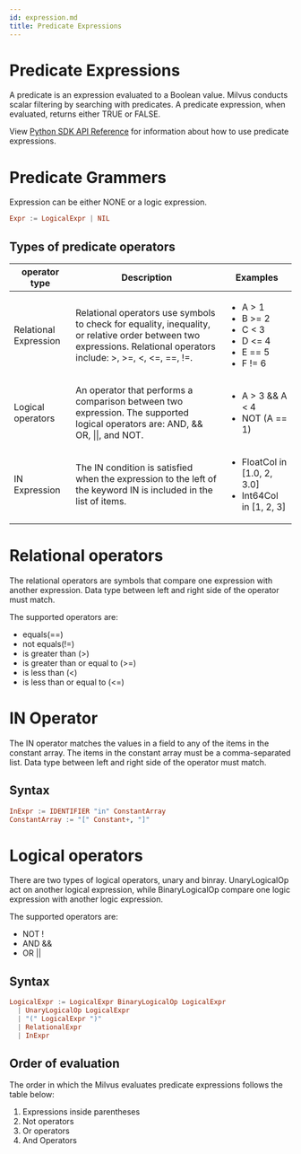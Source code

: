```yaml
---
id: expression.md
title: Predicate Expressions
---
```


# Predicate Expressions
A predicate is an expression evaluated to a Boolean value. Milvus conducts scalar filtering by searching with predicates. A predicate expression, when evaluated, returns either TRUE or FALSE.

View <a href="/api-reference/pymilvus-orm/2.0.0rc2/api/collection.html">Python SDK API Reference</a> for information about how to use predicate expressions.

# Predicate Grammers
Expression can be either NONE or a logic expression.
```haskell
Expr := LogicalExpr | NIL
```

## Types of predicate operators
<table>
<thead>
  <tr>
    <th>operator type</th>
    <th>Description</th>
    <th>Examples</th>
  </tr>
</thead>
<tbody>
  <tr>
    <td>Relational Expression</td>
    <td>Relational operators use symbols to check for equality, inequality, or relative order between two expressions. Relational operators include: >, >=, <, <=, ==, !=.</td>
    <td>
      <ul>
        <li>A > 1</li>
        <li>B >= 2</li>
        <li>C < 3</li>
        <li>D <= 4</li>
        <li>E == 5</li>
        <li>F != 6</li>
        </ul>
      </td>
  </tr>
  <tr>
    <td>Logical operators</td>
    <td>An operator that performs a comparison between two expression. The supported logical operators are: AND, && OR, ||, and NOT.</td>
    <td>   
    <ul>
       <li>A > 3 && A < 4</li>
       <li>NOT (A == 1)</li>
    </ul></td></td>
   </tr>
  <tr>
    <td>IN Expression</td>
    <td>The IN condition is satisfied when the expression to the left of the keyword IN is included in the list of items.</td>
    <td><ul>
        <li>FloatCol in [1.0, 2, 3.0]</li>
        <li>Int64Col in [1, 2, 3] </li>
        </ul></td>
  </tr>
</tbody>
</table>

# Relational operators
The relational operators are symbols that compare one expression with another expression. Data type between left and right side of the operator must match.

The supported operators are:

<ul>
<li>equals(==)
<li>not equals(!=)
<li>is greater than (>)
<li>is greater than or equal to (>=)
<li>is less than (<)
<li>is less than or equal to (<=)
</ul>

# IN Operator
The IN operator matches the values in a field to any of the items in the constant array. The items in the constant array must be a comma-separated list. Data type between left and right side of the operator must match.

## Syntax
```haskell
InExpr := IDENTIFIER "in" ConstantArray
ConstantArray := "[" Constant+, "]"
```

# Logical operators
There are two types of logical operators, unary and binray. UnaryLogicalOp act on another logical expression, while BinaryLogicalOp compare one logic expression with another logic expression.

The supported operators are:
<ul>
<li>NOT !
<li>AND &&
<li>OR ||
</ul>

## Syntax
```haskell
LogicalExpr := LogicalExpr BinaryLogicalOp LogicalExpr
  | UnaryLogicalOp LogicalExpr
  | "(" LogicalExpr ")"
  | RelationalExpr
  | InExpr
```

## Order of evaluation
The order in which the Milvus evaluates predicate expressions follows the table below:

1. Expressions inside parentheses
2. Not operators
3. Or operators
4. And Operators
